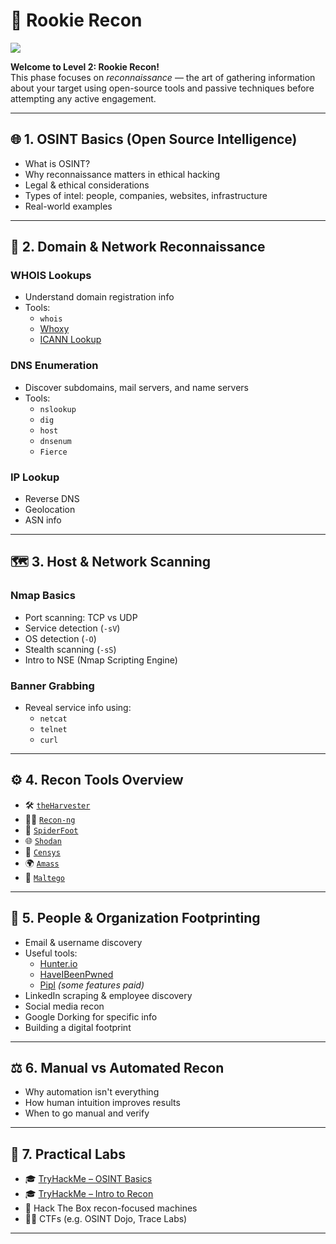 # 🧭 Rookie Recon

<img src="https://external-content.duckduckgo.com/iu/?u=https%3A%2F%2Fwww.hdwallpapers.in%2Fdownload%2Fsombra_overwatch_artwork_4k-2560x1440.jpg&f=1&nofb=1&ipt=ea32ef789d7b645ce58b1517b20fa9f807f2cc0bd8a5bf8d629eeb88c824c3e3">

**Welcome to Level 2: Rookie Recon!**  
This phase focuses on *reconnaissance* — the art of gathering information about your target using open-source tools and passive techniques before attempting any active engagement.

---

## 🌐 1. OSINT Basics (Open Source Intelligence)
- What is OSINT?
- Why reconnaissance matters in ethical hacking
- Legal & ethical considerations
- Types of intel: people, companies, websites, infrastructure
- Real-world examples

---

## 🔎 2. Domain & Network Reconnaissance
### WHOIS Lookups
- Understand domain registration info
- Tools:
  - `whois`
  - [Whoxy](https://www.whoxy.com/)
  - [ICANN Lookup](https://lookup.icann.org/)

### DNS Enumeration
- Discover subdomains, mail servers, and name servers
- Tools:
  - `nslookup`
  - `dig`
  - `host`
  - `dnsenum`
  - `Fierce`

### IP Lookup
- Reverse DNS
- Geolocation
- ASN info

---

## 🗺️ 3. Host & Network Scanning
### Nmap Basics
- Port scanning: TCP vs UDP
- Service detection (`-sV`)
- OS detection (`-O`)
- Stealth scanning (`-sS`)
- Intro to NSE (Nmap Scripting Engine)

### Banner Grabbing
- Reveal service info using:
  - `netcat`
  - `telnet`
  - `curl`

---

## ⚙️ 4. Recon Tools Overview
- 🛠️ [`theHarvester`](https://github.com/laramies/theHarvester)
- 🕵️‍♂️ [`Recon-ng`](https://github.com/lanmaster53/recon-ng)
- 🧠 [`SpiderFoot`](https://github.com/smicallef/spiderfoot)
- 🌐 [`Shodan`](https://www.shodan.io/)
- 🔎 [`Censys`](https://censys.io/)
- 🌍 [`Amass`](https://github.com/owasp-amass/amass)
- 🧬 [`Maltego`](https://www.maltego.com/)

---

## 👥 5. People & Organization Footprinting
- Email & username discovery
- Useful tools:
  - [Hunter.io](https://hunter.io)
  - [HaveIBeenPwned](https://haveibeenpwned.com)
  - [Pipl](https://pipl.com) *(some features paid)*
- LinkedIn scraping & employee discovery
- Social media recon
- Google Dorking for specific info
- Building a digital footprint

---

## ⚖️ 6. Manual vs Automated Recon
- Why automation isn't everything
- How human intuition improves results
- When to go manual and verify

---

## 🧪 7. Practical Labs
- 🎓 [TryHackMe – OSINT Basics](https://tryhackme.com/room/osint)
- 🎓 [TryHackMe – Intro to Recon](https://tryhackme.com/room/introtorecon)
- 🧩 Hack The Box recon-focused machines
- 🕵️‍♀️ CTFs (e.g. OSINT Dojo, Trace Labs)

---
